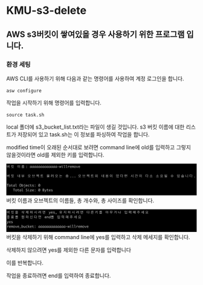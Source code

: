 # KMU-s3-delete

## AWS s3버킷이 쌓여있을 경우 사용하기 위한 프로그램 입니다.

### 환경 세팅
AWS CLI를 사용하기 위해 다음과 같는 명령어를 사용하여 계정 로그인을 합니다. 
```shell script
asw configure
```

작업을 시작하기 위해 명령어를 입력합니다.
```shell script
source task.sh
```
local 폴더에 s3_bucket_list.txt라는 파일이 생길 것입니다. s3 버킷 이름에 대한 리스트가 저장되어 있고 task.sh는 이 정보를 파싱하여 작업을 합니다.

modified time이 오래된 순서대로 보려면 command line에 old를 입력하고 그렇지 않을것이라면 old를 제외한 키를 입력합니다.

![ex_screenshot](./assets/bucket_name.png)
버킷 이름과 오브젝트의 이름들, 총 개수와, 총 사이즈를 확인합니다.

![ex_screenshot](./assets/remove_bucket.png)
버킷을 삭제하기 위해 command line에 yes를 입력하고 삭제 메세지를 확인합니다.

삭제하지 않으려면 yes를 제외한 다른 문자를 입력합니다

이를 반복합니다.

작업을 종료하려면 end를 입력하여 종료합니다.